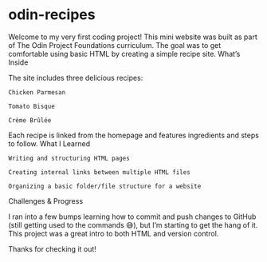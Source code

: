 # odin-recipes
Welcome to my very first coding project! This mini website was built as part of The Odin Project Foundations curriculum. The goal was to get comfortable using basic HTML by creating a simple recipe site.
What’s Inside

The site includes three delicious recipes:

    Chicken Parmesan 

    Tomato Bisque 

    Crème Brûlée 

Each recipe is linked from the homepage and features ingredients and steps to follow.
What I Learned

    Writing and structuring HTML pages

    Creating internal links between multiple HTML files

    Organizing a basic folder/file structure for a website

Challenges & Progress

I ran into a few bumps learning how to commit and push changes to GitHub (still getting used to the commands 😅), but I’m starting to get the hang of it. This project was a great intro to both HTML and version control.

Thanks for checking it out!
